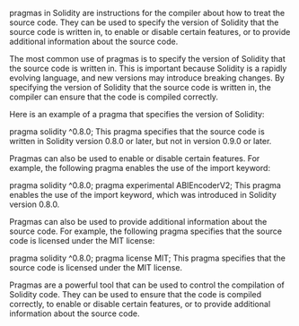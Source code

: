 
pragmas in Solidity are instructions for the compiler about how to treat the source code. They can be used to specify the version of Solidity that the source code is written in, to enable or disable certain features, or to provide additional information about the source code.

The most common use of pragmas is to specify the version of Solidity that the source code is written in. This is important because Solidity is a rapidly evolving language, and new versions may introduce breaking changes. By specifying the version of Solidity that the source code is written in, the compiler can ensure that the code is compiled correctly.

Here is an example of a pragma that specifies the version of Solidity:

pragma solidity ^0.8.0;
This pragma specifies that the source code is written in Solidity version 0.8.0 or later, but not in version 0.9.0 or later.

Pragmas can also be used to enable or disable certain features. For example, the following pragma enables the use of the import keyword:

pragma solidity ^0.8.0;
pragma experimental ABIEncoderV2;
This pragma enables the use of the import keyword, which was introduced in Solidity version 0.8.0.

Pragmas can also be used to provide additional information about the source code. For example, the following pragma specifies that the source code is licensed under the MIT license:

pragma solidity ^0.8.0;
pragma license MIT;
This pragma specifies that the source code is licensed under the MIT license.

Pragmas are a powerful tool that can be used to control the compilation of Solidity code. They can be used to ensure that the code is compiled correctly, to enable or disable certain features, or to provide additional information about the source code.